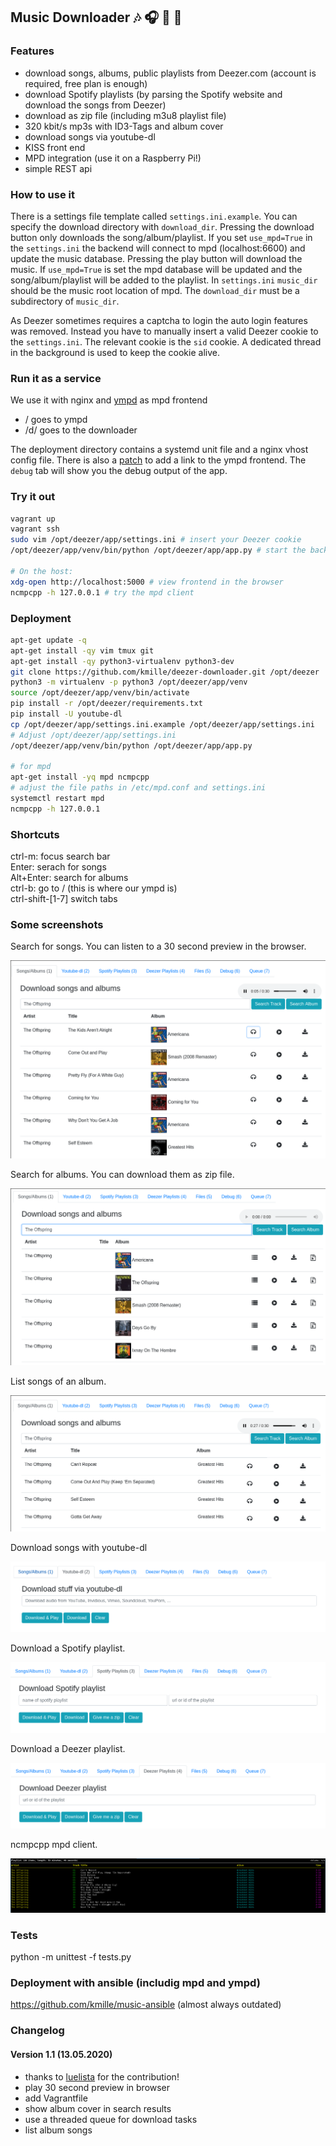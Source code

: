 ## Music Downloader  :notes: :headphones: :dancer: :unicorn:

### Features

- download songs, albums, public playlists from Deezer.com (account is required, free plan is enough)
- download Spotify playlists (by parsing the Spotify website and download the songs from Deezer)
- download as zip file (including m3u8 playlist file)
- 320 kbit/s mp3s with ID3-Tags and album cover
- download songs via youtube-dl
- KISS front end
- MPD integration (use it on a Raspberry Pi!)
- simple REST api



### How to use it

There is a settings file template called `settings.ini.example`. You can specify the download directory with  `download_dir`. Pressing the download button only downloads the song/album/playlist. If you set `use_mpd=True` in the `settings.ini` the backend will connect to mpd (localhost:6600) and update the music database. Pressing the play button will download the music. If `use_mpd=True`  is set the mpd database will be updated and the song/album/playlist will be added to the playlist. In `settings.ini` `music_dir` should be the music root location of mpd. The `download_dir` must be a subdirectory of `music_dir`. 

As Deezer sometimes requires a captcha to login the auto login features was removed. Instead you have to manually insert a valid Deezer cookie to the `settings.ini`. The relevant cookie is the `sid` cookie. A dedicated thread in the background is used to keep the cookie alive.



### Run it as a service

We use it with nginx and [ympd](https://github.com/notandy/ympd) as mpd frontend

- / goes to ympd
- /d/ goes to the downloader

The deployment directory contains a systemd unit file and a nginx vhost config file. There is also a [patch](https://github.com/kmille/music-ansible/blob/master/roles/ympd/files/fix_header.patch) to add a link to the ympd frontend. The `debug` tab will show you the debug output of the app.



### Try it out

```bash	
vagrant up
vagrant ssh
sudo vim /opt/deezer/app/settings.ini # insert your Deezer cookie
/opt/deezer/app/venv/bin/python /opt/deezer/app/app.py # start the backend

# On the host:
xdg-open http://localhost:5000 # view frontend in the browser
ncmpcpp -h 127.0.0.1 # try the mpd client
```


### Deployment
```bash
apt-get update -q
apt-get install -qy vim tmux git
apt-get install -qy python3-virtualenv python3-dev
git clone https://github.com/kmille/deezer-downloader.git /opt/deezer
python3 -m virtualenv -p python3 /opt/deezer/app/venv
source /opt/deezer/app/venv/bin/activate
pip install -r /opt/deezer/requirements.txt
pip install -U youtube-dl
cp /opt/deezer/app/settings.ini.example /opt/deezer/app/settings.ini
# Adjust /opt/deezer/app/settings.ini
/opt/deezer/app/venv/bin/python /opt/deezer/app/app.py

# for mpd
apt-get install -yq mpd ncmpcpp
# adjust the file paths in /etc/mpd.conf and settings.ini
systemctl restart mpd
ncmpcpp -h 127.0.0.1
```



### Shortcuts
ctrl-m: focus search bar  
Enter: serach for songs   
Alt+Enter: search for albums  
ctrl-b: go to / (this is where our ympd is)  
ctrl-shift-[1-7] switch tabs    



### Some screenshots

Search for songs. You can listen to a 30 second preview in the browser.  

![](/screenshots/2020-05-13-211356_screenshot.png)  

Search for albums. You can download them as zip file.  

![](/screenshots/2020-05-13-213544_screenshot.png)

List songs of an album.

![](/screenshots/2020-05-13-211528_screenshot.png)

Download songs with youtube-dl  

![](/screenshots/2020-05-13-211622_screenshot.png)

Download a Spotify playlist.   

![](/screenshots/2020-05-13-211629_screenshot.png)  

Download a Deezer playlist.    

![](/screenshots/2020-05-13-211633_screenshot.png)  

ncmpcpp mpd client.  

![](/screenshots/2020-05-13-212025_screenshot.png)  



### Tests

python -m unittest -f tests.py  



### Deployment with ansible (includig mpd and ympd)
https://github.com/kmille/music-ansible (almost always outdated)



### Changelog

#### Version 1.1 (13.05.2020)

- thanks to [luelista](https://github.com/luelista) for the contribution!
- play 30 second preview in browser
- add Vagrantfile
- show album cover in search results
- use a threaded queue for download tasks
- list album songs